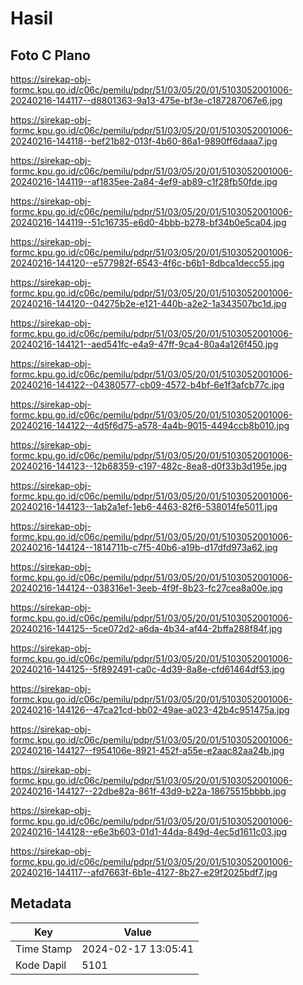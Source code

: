 # Hasil

## Foto C Plano

https://sirekap-obj-formc.kpu.go.id/c06c/pemilu/pdpr/51/03/05/20/01/5103052001006-20240216-144117--d8801363-9a13-475e-bf3e-c187287067e6.jpg

https://sirekap-obj-formc.kpu.go.id/c06c/pemilu/pdpr/51/03/05/20/01/5103052001006-20240216-144118--bef21b82-013f-4b60-86a1-9890ff6daaa7.jpg

https://sirekap-obj-formc.kpu.go.id/c06c/pemilu/pdpr/51/03/05/20/01/5103052001006-20240216-144119--af1835ee-2a84-4ef9-ab89-c1f28fb50fde.jpg

https://sirekap-obj-formc.kpu.go.id/c06c/pemilu/pdpr/51/03/05/20/01/5103052001006-20240216-144119--51c16735-e6d0-4bbb-b278-bf34b0e5ca04.jpg

https://sirekap-obj-formc.kpu.go.id/c06c/pemilu/pdpr/51/03/05/20/01/5103052001006-20240216-144120--e577982f-6543-4f6c-b6b1-8dbca1decc55.jpg

https://sirekap-obj-formc.kpu.go.id/c06c/pemilu/pdpr/51/03/05/20/01/5103052001006-20240216-144120--04275b2e-e121-440b-a2e2-1a343507bc1d.jpg

https://sirekap-obj-formc.kpu.go.id/c06c/pemilu/pdpr/51/03/05/20/01/5103052001006-20240216-144121--aed541fc-e4a9-47ff-9ca4-80a4a126f450.jpg

https://sirekap-obj-formc.kpu.go.id/c06c/pemilu/pdpr/51/03/05/20/01/5103052001006-20240216-144122--04380577-cb09-4572-b4bf-6e1f3afcb77c.jpg

https://sirekap-obj-formc.kpu.go.id/c06c/pemilu/pdpr/51/03/05/20/01/5103052001006-20240216-144122--4d5f6d75-a578-4a4b-9015-4494ccb8b010.jpg

https://sirekap-obj-formc.kpu.go.id/c06c/pemilu/pdpr/51/03/05/20/01/5103052001006-20240216-144123--12b68359-c197-482c-8ea8-d0f33b3d195e.jpg

https://sirekap-obj-formc.kpu.go.id/c06c/pemilu/pdpr/51/03/05/20/01/5103052001006-20240216-144123--1ab2a1ef-1eb6-4463-82f6-538014fe5011.jpg

https://sirekap-obj-formc.kpu.go.id/c06c/pemilu/pdpr/51/03/05/20/01/5103052001006-20240216-144124--1814711b-c7f5-40b6-a19b-d17dfd973a62.jpg

https://sirekap-obj-formc.kpu.go.id/c06c/pemilu/pdpr/51/03/05/20/01/5103052001006-20240216-144124--038316e1-3eeb-4f9f-8b23-fc27cea8a00e.jpg

https://sirekap-obj-formc.kpu.go.id/c06c/pemilu/pdpr/51/03/05/20/01/5103052001006-20240216-144125--5ce072d2-a6da-4b34-af44-2bffa288f84f.jpg

https://sirekap-obj-formc.kpu.go.id/c06c/pemilu/pdpr/51/03/05/20/01/5103052001006-20240216-144125--5f892491-ca0c-4d39-8a8e-cfd61464df53.jpg

https://sirekap-obj-formc.kpu.go.id/c06c/pemilu/pdpr/51/03/05/20/01/5103052001006-20240216-144126--47ca21cd-bb02-49ae-a023-42b4c951475a.jpg

https://sirekap-obj-formc.kpu.go.id/c06c/pemilu/pdpr/51/03/05/20/01/5103052001006-20240216-144127--f954106e-8921-452f-a55e-e2aac82aa24b.jpg

https://sirekap-obj-formc.kpu.go.id/c06c/pemilu/pdpr/51/03/05/20/01/5103052001006-20240216-144127--22dbe82a-861f-43d9-b22a-18675515bbbb.jpg

https://sirekap-obj-formc.kpu.go.id/c06c/pemilu/pdpr/51/03/05/20/01/5103052001006-20240216-144128--e6e3b603-01d1-44da-849d-4ec5d1611c03.jpg

https://sirekap-obj-formc.kpu.go.id/c06c/pemilu/pdpr/51/03/05/20/01/5103052001006-20240216-144117--afd7663f-6b1e-4127-8b27-e29f2025bdf7.jpg


## Metadata

| Key        | Value               |
| ---------- | ------------------- |
| Time Stamp | 2024-02-17 13:05:41 |
| Kode Dapil | 5101                |



